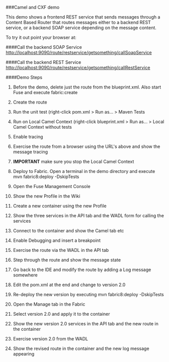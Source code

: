 ###Camel and CXF demo

This demo shows a frontend REST service that sends messages through a Content Based Router that routes messages either
to a backend REST service, or a backend SOAP service depending on the message content.

To try it out point your browser at:

####Call the backend SOAP Service
[http://localhost:9090/route/restservice/getsomething/callSoapService](http://localhost:9090/route/restservice/getsomething/callSoapService)

####Call the backend REST Service
[http://localhost:9090/route/restservice/getsomething/callRestService](http://localhost:9090/route/restservice/getsomething/callRestService)

####Demo Steps

1. Before the demo, delete just the route from the blueprint.xml. Also start Fuse and execute fabric:create

1. Create the route

1. Run the unit test (right-click pom.xml > Run as... > Maven Tests

1. Run on Local Camel Context (right-click blueprint.xml > Run as... > Local Camel Context without tests

1. Enable tracing

1. Exercise the route from a browser using the URL's above and show the message tracing

1. **IMPORTANT** make sure you stop the Local Camel Context

1. Deploy to Fabric. Open a terminal in the demo directory and execute mvn fabric8:deploy -DskipTests

1. Open the Fuse Management Console

1. Show the new Profile in the Wiki

1. Create a new container using the new Profile

1. Show the three services in the API tab and the WADL form for calling the services

1. Connect to the container and show the Camel tab etc

1. Enable Debugging and insert a breakpoint

1. Exercise the route via the WADL in the API tab

1. Step through the route and show the message state

1. Go back to the IDE and modify the route by adding a Log message somewhere

1. Edit the pom.xml at the end and change to version 2.0

1. Re-deploy the new version by executing mvn fabric8:deploy -DskipTests

1. Open the Manage tab in the Fabric

1. Select version 2.0 and apply it to the container

1. Show the new version 2.0 services in the API tab and the new route in the container

1. Exercise version 2.0 from the WADL

1. Show the revised route in the container and the new log message appearing

